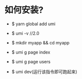 # 如何安装?
- $ yarn global add umi

- $ umi -v //2.0

- $ mkdir myapp && cd myapp

- $ umi g page index

- $ umi g page users

- $ umi dev(运行该指令即可跑起来)